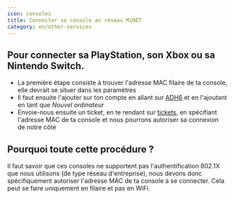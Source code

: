 ```yaml
---
icon: consoles
title: Connecter sa console au réseau MiNET
category: en/other-services
---
```


## Pour connecter sa PlayStation, son Xbox ou sa Nintendo Switch.

- La première étape consiste à trouver l'adresse MAC filaire de ta console, elle devrait se situer dans les paramètres
- Il faut ensuite l'ajouter sur ton compte en allant sur [ADH6](https://adh6.minet.net/) et en l'ajoutant en tant que *Nouvel ordinateur*
- Envoie-nous ensuite un ticket, en te rendant sur [tickets](https://tickets.minet.net/), en spécifiant l'adresse MAC de ta console et nous pourrons autoriser sa connexion de notre côté

## Pourquoi toute cette procédure ?

Il faut savoir que ces consoles ne supportent pas l'authentification 802.1X que nous utilisons (de type réseau d'entreprise), nous devons donc spécifiquement autoriser l'adresse MAC de ta console à se connecter. Cela peut se faire uniquement en filaire et pas en WiFi.